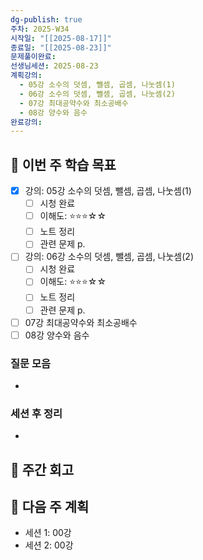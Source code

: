 ```yaml
---
dg-publish: true
주차: 2025-W34
시작일: "[[2025-08-17]]"
종료일: "[[2025-08-23]]"
문제풀이완료: 
선생님세션: 2025-08-23
계획강의:
  - 05강 소수의 덧셈, 뺄셈, 곱셈, 나눗셈(1)
  - 06강 소수의 덧셈, 뺄셈, 곱셈, 나눗셈(2)
  - 07강 최대공약수와 최소공배수
  - 08강 양수와 음수
완료강의:
---
```


## 📅 이번 주 학습 목표
<!-- 최소 2개 강의 -->
- [x] 강의: 05강 소수의 덧셈, 뺄셈, 곱셈, 나눗셈(1)
  - [ ] 시청 완료
  - [ ] 이해도: ⭐⭐⭐☆☆
  - [ ] 노트 정리
  - [ ] 관련 문제 p.
- [ ] 강의:  06강 소수의 덧셈, 뺄셈, 곱셈, 나눗셈(2)
  - [ ] 시청 완료
  - [ ] 이해도: ⭐⭐⭐☆☆
  - [ ] 노트 정리
  - [ ] 관련 문제 p.
- [ ] 07강 최대공약수와 최소공배수
- [ ] 08강 양수와 음수

### 질문 모음
<!-- 이번 주 질문할 문제들 링크 -->
- 

### 세션 후 정리
<!-- 선생님 세션 후 핵심 내용 -->
- 

## 📝 주간 회고
<!-- 이번 주 학습 소감 -->

## 📅 다음 주 계획
- 세션 1: 00강
- 세션 2: 00강